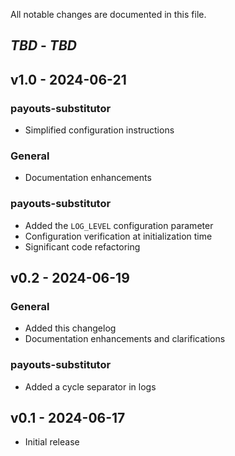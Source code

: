 All notable changes are documented in this file.

## *TBD* - *TBD*

## v1.0 - 2024-06-21

### payouts-substitutor

- Simplified configuration instructions

### General

- Documentation enhancements

### payouts-substitutor

- Added the `LOG_LEVEL` configuration parameter
- Configuration verification at initialization time
- Significant code refactoring

## v0.2 - 2024-06-19

### General

- Added this changelog
- Documentation enhancements and clarifications

### payouts-substitutor

- Added a cycle separator in logs

## v0.1 - 2024-06-17

- Initial release
